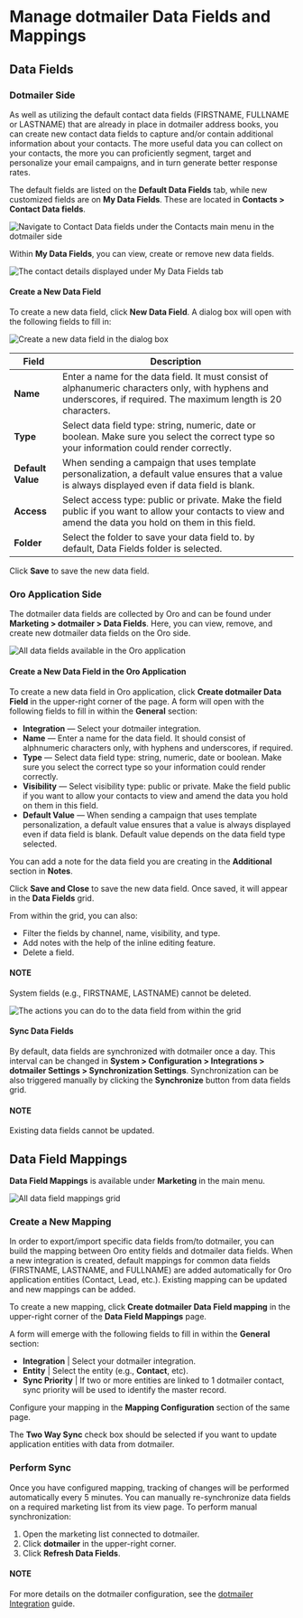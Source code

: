 <a id="user-guide-dotmailer-data-fields"></a>

# Manage dotmailer Data Fields and Mappings

## Data Fields

### Dotmailer Side

As well as utilizing the default contact data fields (FIRSTNAME, FULLNAME or LASTNAME) that are already in place in dotmailer address books, you can create new contact data fields to capture and/or contain additional information about your contacts. The more useful data you can collect on your contacts, the more you can proficiently segment, target and personalize your email campaigns, and in turn generate better response rates.

The default fields are listed on the **Default Data Fields** tab, while new customized fields are on **My Data Fields**. These are located in **Contacts > Contact Data fields**.

![Navigate to Contact Data fields under the Contacts main menu in the dotmailer side](user/img/marketing/marketing/dotmailer/dt_contacts_contact_data_fields.jpg)

Within **My Data Fields**, you can view, create or remove new data fields.

![The contact details displayed under My Data Fields tab](user/img/marketing/marketing/dotmailer/new_data_fields_example_dt.jpg)

#### Create a New Data Field

To create a new data field, click **New Data Field**. A dialog box will open with the following fields to fill in:

![Create a new data field in the dialog box](user/img/marketing/marketing/dotmailer/new_data_fields_create_dt.jpg)

| **Field**         | **Description**                                                                                                                                                   |
|-------------------|-------------------------------------------------------------------------------------------------------------------------------------------------------------------|
| **Name**          | Enter a name for the data field. It must consist of alphanumeric characters only, with hyphens and underscores, if required. The maximum length is 20 characters. |
| **Type**          | Select data field type: string, numeric, date or boolean. Make sure you select the correct type so your information could render correctly.                       |
| **Default Value** | When sending a campaign that uses template personalization, a default value ensures that a value is always displayed even if data field is blank.                 |
| **Access**        | Select access type: public or private. Make the field public if you want to allow your contacts to view and amend the data you hold on them in this field.        |
| **Folder**        | Select the folder to save your data field to. by default, Data Fields folder is selected.                                                                         |

Click **Save** to save the new data field.

### Oro Application Side

The dotmailer data fields are collected by Oro and can be found under **Marketing > dotmailer > Data Fields**. Here, you can view, remove, and create new dotmailer data fields on the Oro side.

![All data fields available in the Oro application](user/img/marketing/marketing/dotmailer/oro_data_fields_grid.jpg)

#### Create a New Data Field in the Oro Application

To create a new data field in Oro application, click **Create dotmailer Data Field** in the upper-right corner of the page. A form will open with the following fields to fill in within the **General** section:

* **Integration** — Select your dotmailer integration.
* **Name** — Enter a name for the data field. It should consist of alphnumeric characters only, with hyphens and underscores, if required.
* **Type** — Select data field type: string, numeric, date or boolean. Make sure you select the correct type so your information could render correctly.
* **Visibility** — Select visibility type: public or private. Make the field public if you want to allow your contacts to view and amend the data you hold on them in this field.
* **Default Value** — When sending a campaign that uses template personalization, a default value ensures that a value is always displayed even if data field is blank. Default value depends on the data field type selected.

You can add a note for the data field you are creating in the **Additional** section in **Notes**.

Click **Save and Close** to save the new data field. Once saved, it will appear in the **Data Fields** grid.

From within the grid, you can also:

- Filter the fields by channel, name, visibility, and type.
- Add notes with the help of the inline editing feature.
- Delete a field.

#### NOTE
System fields (e.g., FIRSTNAME, LASTNAME) cannot be deleted.

![The actions you can do to the data field from within the grid](user/img/marketing/marketing/dotmailer/grid_data_fields.jpg)

#### Sync Data Fields

By default, data fields are synchronized with dotmailer once a day. This interval can be changed in **System > Configuration > Integrations > dotmailer Settings > Synchronization Settings**. Synchronization can be also triggered manually by clicking the **Synchronize** button from data fields grid.

#### NOTE
Existing data fields cannot be updated.

## Data Field Mappings

**Data Field Mappings** is available under **Marketing** in the main menu.

![All data field mappings grid](user/img/marketing/marketing/dotmailer/data_field_mappings.jpg)

### Create a New Mapping

In order to export/import specific data fields from/to dotmailer, you can build the mapping between Oro entity fields and dotmailer data fields. When a new integration is created, default mappings for common data fields (FIRSTNAME, LASTNAME, and FULLNAME) are added automatically for Oro application entities (Contact, Lead, etc.). Existing mapping can be updated and new mappings can be added.

To create a new mapping, click **Create dotmailer Data Field mapping** in the upper-right corner of the **Data Field Mappings** page.

A form will emerge with the following fields to fill in within the **General** section:

* **Integration**   | Select your dotmailer integration.
* **Entity**        | Select the entity (e.g., **Contact**, etc).
* **Sync Priority** | If two or more entities are linked to 1 dotmailer contact, sync priority will be used to identify the master record.

<!-- .. image:: /user/img/marketing/marketing/dotmailer/data_field_mapping_form.jpg
:alt: Fill in the data field mapping details to create a new mapping -->

Configure your mapping in the **Mapping Configuration** section of the same page.

The **Two Way Sync** check box should be selected if you want to update application entities with data from dotmailer.

### Perform Sync

Once you have configured mapping, tracking of changes will be performed automatically every 5 minutes. You can manually re-synchronize data fields on a required marketing list from its view page. To perform manual synchronization:

1. Open the marketing list connected to dotmailer.
2. Click **dotmailer** in the upper-right corner.
3. Click **Refresh Data Fields**.

<!-- .. image:: /user/img/marketing/marketing/dotmailer/refresh_data_fields.jpg
:alt: Navigate to the Refresh Data Fields button under dotmailer -->

#### NOTE
For more details on the dotmailer configuration, see the [dotmailer Integration](../../system/configuration/system/integrations/dotmailer-integration-settings.md#admin-configuration-dotmailer-integration-settings) guide.
